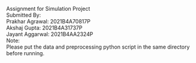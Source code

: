 Assignment for Simulation Project  
Submitted By:  
Prakhar Agrawal: 2021B4A70817P  
Akshaj Gupta: 2021B4A31737P  
Jayant Aggarwal: 2021B4AA2324P  
Note:  
Please put the data and preprocessing python script in the same directory before running.
